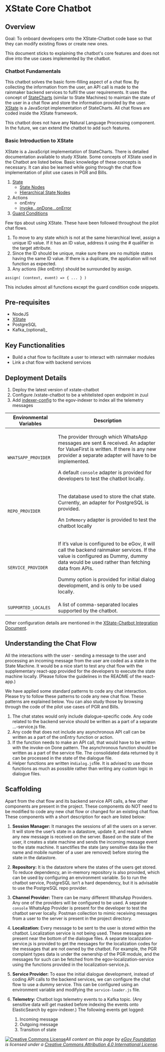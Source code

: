 # XState Core Chatbot

## Overview

Goal: To onboard developers onto the XState-Chatbot code base so that they can modify existing flows or create new ones.

This document sticks to explaining the chatbot's core features and does not dive into the use cases implemented by the chatbot.&#x20;

### Chatbot Fundamentals

This chatbot solves the basic form-filling aspect of a chat flow. By collecting the information from the user, an API call is made to the rainmaker backend services to fulfil the user requirements. It uses the concept of [StateCharts](https://statecharts.github.io/) (similar to State Machines) to maintain the state of the user in a chat flow and store the information provided by the user. [XState](https://xstate.js.org/docs/) is a JavaScript implementation of StateCharts. All chat flows are coded inside the XState framework.

This chatbot does not have any Natural Language Processing component. In the future, we can extend the chatbot to add such features.

### Basic Introduction to XState

XState is a JavaScript implementation of StateCharts. There is detailed documentation available to study XState. Some concepts of XState used in the Chatbot are listed below. Basic knowledge of these concepts is necessary. It can also be learned while going through the chat flow implementation of pilot use cases in PGR and Bills.

1. [State](https://xstate.js.org/docs/guides/states.html)
   * [State Nodes](https://xstate.js.org/docs/guides/statenodes.html)
   * [Hierarchical State Nodes](https://xstate.js.org/docs/guides/hierarchical.html)
2. Actions
   * onEntry
   * [invoke…onDone…onError](https://xstate.js.org/docs/guides/communication.html#the-invoke-property)
3. [Guard Conditions](https://xstate.js.org/docs/guides/guards.html#guards-condition-functions)

Few tips about using XState. These have been followed throughout the pilot chat flows.

1. To move to any state which is not at the same hierarchical level, assign a unique ID value. If it has an ID value, address it using the # qualifier in the target attribute.
2. Since the ID should be unique, make sure there are no multiple states having the same ID value. If there is a duplicate, the application will not function as expected.
3. Any actions (like onEntry) should be surrounded by assign.

```
assign( (context, event) => { ... } )
```

This includes almost all functions except the guard condition code snippets.

## Pre-requisites

* NodeJS
* [XState](https://xstate.js.org/docs/)
* PostgreSQL
* Kafka\_(optional)\_

## Key Functionalities

* Build a chat flow to facilitate a user to interact with rainmaker modules
* Link a chat flow with backend services

## Deployment Details

1. Deploy the latest version of xstate-chatbot
2. Configure /xstate-chatbot to be a whitelisted open endpoint in zuul
3. Add [indexer-config](https://github.com/egovernments/configs/blob/DEV/egov-indexer/chatbot-telemetry-v2.yaml) to the egov-indexer to index all the telemetry messages

| Environmental Variables | Description                                                                                                                                                                                                                                                                                           |
| ----------------------- | ----------------------------------------------------------------------------------------------------------------------------------------------------------------------------------------------------------------------------------------------------------------------------------------------------- |
| `WHATSAPP_PROVIDER`     | <p>The provider through which WhatsApp messages are sent &#x26; received. An adapter for ValueFirst is written. If there is any new provider a separate adapter will have to be implemented.</p><p>A default <code>console</code> adapter is provided for developers to test the chatbot locally.</p> |
| `REPO_PROVIDER`         | <p>The database used to store the chat state. Currently, an adapter for PostgreSQL is provided.</p><p>An <code>InMemory</code> adapter is provided to test the chatbot locally</p>                                                                                                                    |
| `SERVICE_PROVIDER`      | <p>If it’s value is configured to be eGov, it will call the backend rainmaker services. If the value is configured as Dummy, dummy data would be used rather than fetching data from APIs.</p><p>Dummy option is provided for initial dialog development, and is only to be used locally.</p>         |
| `SUPPORTED_LOCALES`     | A list of comma-separated locales supported by the chatbot.                                                                                                                                                                                                                                           |

Other configuration details are mentioned in the [XState-Chatbot Integration Document](https://digit-discuss.atlassian.net/l/c/gg4EmH3k).

## Understanding the Chat Flow

All the interactions with the user - sending a message to the user and processing an incoming message from the user are coded as a state in the State Machine. It would be a nice start to test any chat flow with the supplementary react-app provided for the developers to execute the state machine locally. (Please follow the guidelines in the README of the react-app.)

We have applied some standard patterns to code any chat interaction. Please try to follow these patterns to code any new chat flow. These patterns are explained below. You can also study those by browsing through the code of the pilot use cases of PGR and Bills.

1. The chat states would only include dialogue-specific code. Any code related to the backend service should be written as a part of a separate …-service.js file.
2. Any code that does not include any asynchronous API call can be written as a part of the onEntry function or action.
3. If the function needs to make an API call, that would have to be written with the invoke-on Done pattern. The asynchronous function should be written as a part of the service file. The consolidated data returned by it can be processed in the state of the dialogue file.
4. Helper functions are written in`dialog.js`file. It is advised to use those functions as much as possible rather than writing any custom logic in dialogue files.

## Scaffolding

Apart from the chat flow and its backend service API calls, a few other components are present in the project. These components do NOT need to be modified to code any new chat flow or changed for an existing chat flow. These components with a short description for each are listed below:

1. **Session Manager:** It manages the sessions of all the users on a server. It will store the user’s state in a datastore, update it, and read it when any new message is received on the server. Based on the state of the user, it creates a state machine and sends the incoming message event to the state machine. It sanctifies the state (any sensitive data like the name and mobile number of a user are removed) before storing the state in the datastore.
2. **Repository:** It is the datastore where the states of the users get stored. To reduce dependency, an in-memory repository is also provided, which can be used by configuring an environment variable. So to run the chatbot service, PostgreSQL isn’t a hard dependency, but it is advisable to use the PostgreSQL repo provider.
3. **Channel Provider:** There can be many different WhatsApp Providers. Any one of the providers will be configured to be used. A separate `console` WhatsApp Provider is present for the developer to test the chatbot server locally. Postman collection to mimic receiving messages from a user to the server is present in the project directory.
4. **Localization:** Every message to be sent to the user is stored within the chatbot. Localization service is not being used. These messages are present near the bottom of the dialogue files. A separate localization-service.js is provided to get the messages for the localization codes for the messages that are not owned by the chatbot. For example, the PGR complaint types data is under the ownership of the PGR module, and the messages for such can be fetched from the egov-localization-service using the functions provided in the localization-service.js.
5. **Service Provider:** To ease the initial dialogue development, instead of coding API calls to the backend services, we can configure the chat flow to use a dummy service. This can be configured using an environment variable and modifying the `service-loader.js` file.
6.  **Telemetry:** Chatbot logs telemetry events to a Kafka topic. (Any sensitive data will get masked before indexing the events onto ElasticSearch by egov-indexer.) The following events get logged:

    1. Incoming message
    2. Outgoing message
    3. Transition of state



[![Creative Commons License](https://i.creativecommons.org/l/by/4.0/80x15.png)_​_](http://creativecommons.org/licenses/by/4.0/)_All content on this page by_ [_eGov Foundation_](https://egov.org.in/) _is licensed under a_ [_Creative Commons Attribution 4.0 International License_](http://creativecommons.org/licenses/by/4.0/)_._
